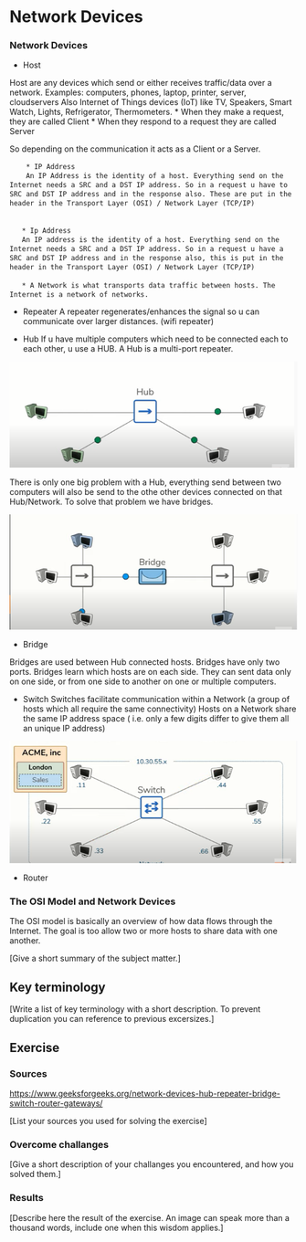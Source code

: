 # Network Devices

### Network Devices
* Host

Host are any devices which send or either receives traffic/data over a network.
Examples: computers, phones, laptop, printer, server, cloudservers
Also Internet of Things devices (IoT) like TV, Speakers, Smart Watch, Lights, Refrigerator, Thermometers.
    * When they make a request, they are called Client
    * When they respond to a request they are called Server

So depending on the communication it acts as a Client or a Server.

        * IP Address
        An IP Address is the identity of a host. Everything send on the Internet needs a SRC and a DST IP address. So in a request u have to SRC and DST IP address and in the response also. These are put in the header in the Transport Layer (OSI) / Network Layer (TCP/IP)
        

       * Ip Address
       An IP address is the identity of a host. Everything send on the Internet needs a SRC and a DST IP address. So in a request u have a SRC and DST IP address and in the response also, this is put in the header in the Transport Layer (OSI) / Network Layer (TCP/IP)

       * A Network is what transports data traffic between hosts. The Internet is a network of networks.

* Repeater
A repeater regenerates/enhances the signal so u can communicate over larger distances. (wifi repeater)

* Hub
If u have multiple computers which need to be connected each to each other, u use a HUB. A Hub is a multi-port repeater.

![alt text](../00_includes/NTW/hub.PNG)

There is only one big problem with a Hub, everything send between two computers will also be send to the othe other devices connected on that Hub/Network. To solve that problem we have bridges.

![alt text](../00_includes/NTW/Bridge.PNG)

* Bridge

Bridges are used between Hub connected hosts.
Bridges have only two ports.
Bridges learn which hosts are on each side. They can sent data only on one side, or from one side to another on one or multiple computers.

* Switch
Switches facilitate communication within a Network (a group of hosts which all require the same connectivity)
Hosts on a Network share the same IP address space (
    i.e. only a few digits differ to give them all an unique IP address)

![alt text](../00_includes/NTW/SwitchNTW.PNG)

* Router





### The OSI Model and Network Devices

The OSI model is basically an overview of how data flows through the Internet.
The goal is too allow two or more hosts to share data with one another.





[Give a short summary of the subject matter.]

## Key terminology
[Write a list of key terminology with a short description. To prevent duplication you can reference to previous excersizes.]

## Exercise

### Sources

https://www.geeksforgeeks.org/network-devices-hub-repeater-bridge-switch-router-gateways/


[List your sources you used for solving the exercise]

### Overcome challanges
[Give a short description of your challanges you encountered, and how you solved them.]

### Results
[Describe here the result of the exercise. An image can speak more than a thousand words, include one when this wisdom applies.]
